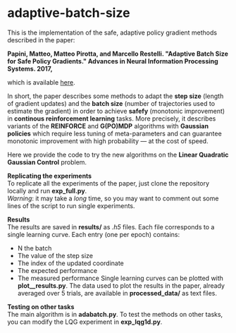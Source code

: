 # adaptive-batch-size

This is the implementation of the safe, adaptive policy gradient methods described in the paper:

**Papini, Matteo, Matteo Pirotta, and Marcello Restelli. "Adaptive Batch Size for Safe Policy Gradients." Advances in Neural Information Processing Systems. 2017,**

which is available [here](http://papers.nips.cc/paper/6950-adaptive-batch-size-for-safe-policy-gradients).

In short, the paper describes some methods to adapt the **step size** (length of gradient updates) and the **batch size** (number of trajectories used to estimate the gradient) in order to achieve **safefy** (monotonic improvement) in **continous reinforcement learning** tasks.
More precisely, it describes variants of the **REINFORCE** and **G(PO)MDP** algorithms with **Gaussian policies** which require less tuning of meta-parameters and can guarantee monotonic improvement with high probability — at the cost of speed.

Here we provide the code to try the new algorithms on the **Linear Quadratic Gaussian Control** problem.


**Replicating the experiments**\
To replicate all the experiments of the paper, just clone the repository locally and run **exp_full.py**.\
*Warning*: it may take a *long* time, so you may want to comment out some lines of the script to run single experiments.

**Results**\
The results are saved in **results/** as *.h5* files. Each file corresponds to a single learning curve. Each entry (one per epoch) contains:
* N the batch
* The value of the step size
* The index of the updated coordinate
* The expected performance
* The measured performance
Single learning curves can be plotted with **plot__results.py**.
The data used to plot the results in the paper, already averaged over 5 trials, are available in **processed_data/** as text files.

**Testing on other tasks**\
The main algorithm is in **adabatch.py**. To test the methods on other tasks, you can modify the LQG experiment in **exp_lqg1d.py**.
